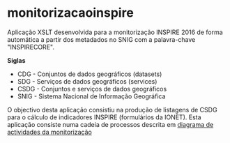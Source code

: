 # monitorizacaoinspire
Aplicação XSLT desenvolvida para a monitorização INSPIRE 2016 de forma automática a partir dos metadados no SNIG com a palavra-chave "INSPIRECORE".
<p>
<b>Siglas</b>
<ul>
<li>CDG - Conjuntos de dados geográficos (datasets)</li>
<li>SDG - Serviços de dados geográficos (services)</li>
<li>CSDG - Conjuntos e serviços de dados geográficos</li>
<li>SNIG - Sistema Nacional de Informação Geográfica</li>
</ul>
</p>
O objectivo desta aplicação consistiu na produção de listagens de CSDG para o cálculo de indicadores INSPIRE (formulários da IONET). Esta aplicação consiste numa cadeia de processos descrita em <a href="monitorizacao Activity Diagram.svg">diagrama de actividades da monitorização</a>

